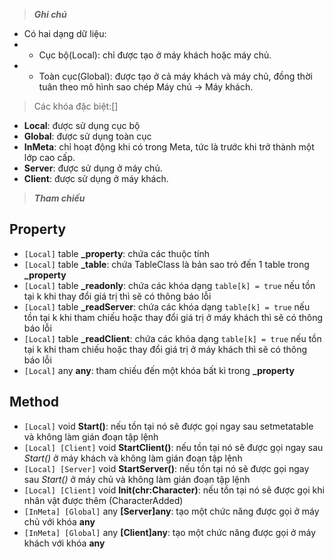 > ***Ghi chú***
- Có hai dạng dữ liệu:
- - Cục bộ(Local): chỉ được tạo ở máy khách hoặc máy chủ.
- - Toàn cục(Global): được tạo ở cả máy khách và máy chủ, đồng thời tuân theo mô hình sao chép Máy chủ -> Máy khách.
> Các khóa đặc biệt:[]
- **Local**: được sử dụng cục bộ
- **Global**: được sử dụng toàn cục
- **InMeta**: chỉ hoạt động khi có trong Meta, tức là trước khi trở thành một lớp cao cấp.
- **Server**: được sử dụng ở máy chủ.
- **Client**: được sử dụng ở máy khách.
> ***Tham chiếu***
## Property
- `[Local]` table **\_property**: chứa các thuộc tính
- `[Local]` table **\_table**: chứa TableClass là bản sao trỏ đến 1 table trong **\_property**
- `[Local]` table **\_readonly**: chứa các khóa dạng `table[k] = true` nếu tồn tại k khi thay đổi giá trị thì sẽ có thông báo lỗi
- `[Local]` table **\_readServer**: chứa các khóa dạng `table[k] = true` nếu tồn tại k khi tham chiếu hoặc thay đổi giá trị ở máy khách thì sẽ có thông báo lỗi
- `[Local]` table **\_readClient**: chứa các khóa dạng `table[k] = true` nếu tồn tại k khi tham chiếu hoặc thay đổi giá trị ở máy khách thì sẽ có thông báo lỗi
- `[Local]` any **any**: tham chiếu đến một khóa bất kì trong **\_property**
## Method
- `[Local]` void **Start()**: nếu tồn tại nó sẽ được gọi ngay sau setmetatable và không làm gián đoạn tập lệnh
- `[Local] [Client]` void **StartClient()**: nếu tồn tại nó sẽ được gọi ngay sau *Start()* ở máy khách và không làm gián đoạn tập lệnh
- `[Local] [Server]` void **StartServer()**: nếu tồn tại nó sẽ được gọi ngay sau *Start()* ở máy chủ và không làm gián đoạn tập lệnh
- `[Local] [Client]` void **Init(chr:Character)**: nếu tồn tại nó sẽ được gọi khi nhân vật được thêm (CharacterAdded)
- `[InMeta] [Global]` any **[Server]any**: tạo một chức năng được gọi ở máy chủ với khóa **any**
- `[InMeta] [Global]` any **[Client]any**: tạo một chức năng được gọi ở máy khách với khóa **any**
